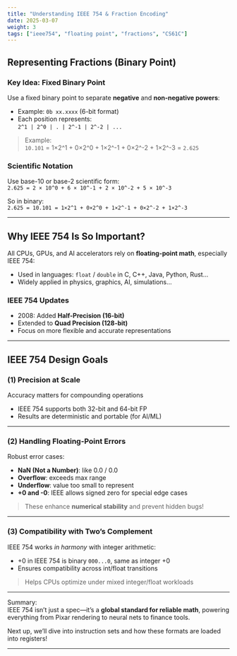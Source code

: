 ```yaml
---
title: "Understanding IEEE 754 & Fraction Encoding"
date: 2025-03-07
weight: 3
tags: ["ieee754", "floating point", "fractions", "CS61C"]
---
```


## Representing Fractions (Binary Point)

### Key Idea: Fixed Binary Point

Use a fixed binary point to separate **negative** and **non-negative powers**:

- Example: `0b xx.xxxx` (6-bit format)  
- Each position represents:  
  `2^1 | 2^0 | . | 2^-1 | 2^-2 | ...`

> Example:  
> `10.101` = 1×2^1 + 0×2^0 + 1×2^-1 + 0×2^-2 + 1×2^-3 = `2.625`

### Scientific Notation

Use base-10 or base-2 scientific form:  
`2.625 = 2 × 10^0 + 6 × 10^-1 + 2 × 10^-2 + 5 × 10^-3`

So in binary:  
`2.625 = 10.101 = 1×2^1 + 0×2^0 + 1×2^-1 + 0×2^-2 + 1×2^-3`

---

## Why IEEE 754 Is So Important?

All CPUs, GPUs, and AI accelerators rely on **floating-point math**, especially IEEE 754:

- Used in languages: `float` / `double` in C, C++, Java, Python, Rust...  
- Widely applied in physics, graphics, AI, simulations...

### IEEE 754 Updates

- 2008: Added **Half-Precision (16-bit)**  
- Extended to **Quad Precision (128-bit)**  
- Focus on more flexible and accurate representations

---

## IEEE 754 Design Goals

### (1) Precision at Scale

Accuracy matters for compounding operations

- IEEE 754 supports both 32-bit and 64-bit FP  
- Results are deterministic and portable (for AI/ML)

---

### (2) Handling Floating-Point Errors

Robust error cases:

- **NaN (Not a Number)**: like 0.0 / 0.0  
- **Overflow**: exceeds max range  
- **Underflow**: value too small to represent  
- **+0 and -0**: IEEE allows signed zero for special edge cases

> These enhance **numerical stability** and prevent hidden bugs!

---

### (3) Compatibility with Two’s Complement

IEEE 754 works *in harmony* with integer arithmetic:

- +0 in IEEE 754 is binary `000...0`, same as integer +0  
- Ensures compatibility across int/float transitions

> Helps CPUs optimize under mixed integer/float workloads

---

Summary:  
IEEE 754 isn’t just a spec—it’s a **global standard for reliable math**, powering everything from Pixar rendering to neural nets to finance tools.

Next up, we’ll dive into instruction sets and how these formats are loaded into registers!

---

